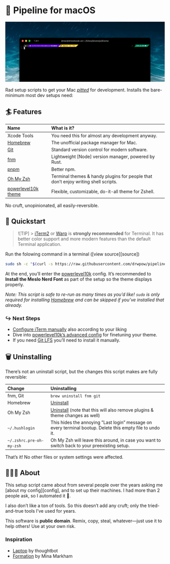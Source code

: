 # 🌊 Pipeline for macOS

![pipeline](./pipeline.png)

Rad setup scripts to get your Mac [_pitted_](https://youtu.be/Y5ckCAUVOn0?si=puIdT-Yu3xuY1mZK) for development. Installs the bare-minimum most dev setups need:

## 🏄 Features

| Name                                                            | What is it?                                                                        |
| :-------------------------------------------------------------- | :--------------------------------------------------------------------------------- |
| Xcode Tools                                                     | You need this for almost any development anyway.                                   |
| [Homebrew](https://brew.sh/)                                    | The unofficial package manager for Mac.                                            |
| [Git](https://git-scm.com/)                                     | Standard version control for modern software.                                      |
| [fnm](https://github.com/Schniz/fnm)                            | Lightweight [Node] version manager, powered by Rust.                               |
| [pnpm](https://pnpm.io)                                         | Better npm.                                                                        |
| [Oh My Zsh](https://github.com/robbyrussell/oh-my-zsh)          | Terminal themes & handy plugins for people that don’t enjoy writing shell scripts. |
| [powerlevel10k theme](https://github.com/romkatv/powerlevel10k) | Flexible, customizable, do-it-all theme for Zshell.                                |

No cruft, unopinionated, all easily-reversible.

## 🚀 Quickstart

> ![TIP] > [iTerm2](https://iterm2.com/) or [Warp](https://www.warp.dev/) is **strongly recommended** for Terminal. It has better color support and more modern features than the default Terminal application.

Run the folowing command in a terminal ([view source][source])

```sh
sudo sh -c "$(curl -s https://raw.githubusercontent.com/drwpow/pipeline/main/bin/pipeline)"
```

At the end, you’ll enter the [powerlevel10k](https://github.com/romkatv/powerlevel10k) config. It’s recommended to **Install the Meslo Nerd Font** as part of the setup so the theme displays properly.

_Note: This script is safe to re-run as many times as you’d like! `sudo` is only required for installing [Homebrew](https://brew.sh/) and can be skipped if you’ve installed that already._

### ↪️ Next Steps

- [Configure iTerm manually](https://iterm2.com/documentation-preferences.html) also according to your liking
- Dive into [powerlevel10k’s advanced config](https://github.com/romkatv/powerlevel10k?tab=readme-ov-file#configuration) for finetuning your theme.
- If you need [Git LFS](https://github.com/git-lfs/git-lfs) you’ll need to install it manually.

## 🗑️ Uninstalling

There’s not an uninstall script, but the changes this script makes are fully reversible:

| Change                   | Uninstalling                                                                                                                                            |
| :----------------------- | :------------------------------------------------------------------------------------------------------------------------------------------------------ |
| fnm, Git                 | `brew uninstall fnm git`                                                                                                                                |
| Homebrew                 | [Uninstall](https://docs.brew.sh/FAQ#how-do-i-uninstall-homebrew)                                                                                       |
| Oh My Zsh                | [Uninstall](https://github.com/ohmyzsh/ohmyzsh/wiki/FAQ#how-do-i-uninstall-oh-my-zsh) (note that this will also remove plugins & theme changes as well) |
| `~/.hushlogin`           | This hides the annoying ”Last login” message on every terminal bootup. Delete this empty file to undo it.                                               |
| `~/.zshrc.pre-oh-my-zsh` | Oh My Zsh will leave this around, in case you want to switch back to your preexisting setup.                                                            |

That’s it! No other files or system settings were affected.

## ️🤷🏻‍♂️ About

This setup script came about from several people over the years asking me [about my config][config], and to set up their machines. I had more than 2 people ask, so I automated it 🤖.

I also don’t like a ton of tools. So this doesn’t add any cruft; only the tried-and-true tools I’ve used for years.

This software is **public domain**. Remix, copy, steal, whatever—just use it to help others! Use at your own risk.

### Inspiration

- [Laptop](https://github.com/thoughtbot/laptop) by thoughtbot
- [Formation](https://github.com/minamarkham/formation) by Mina Markham
